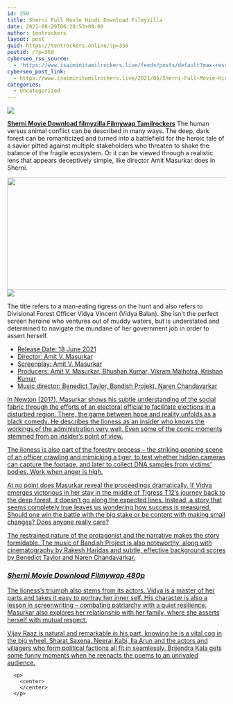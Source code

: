```yaml
---
id: 350
title: Sherni Full Movie Hindi Download Filmyzilla
date: 2021-08-29T06:20:53+00:00
author: tentrockers
layout: post
guid: https://tentrockers.online/?p=350
postid: /?p=350
cyberseo_rss_source:
  - 'https://www.isaiminitamilrockers.live/feeds/posts/default?max-results=150&start-index=1'
cyberseo_post_link:
  - https://www.isaiminitamilrockers.live/2021/06/Sherni-Full-Movie-Hindi-Download-Filmyzilla.html
categories:
  - Uncategorized
---
```

<div class="media_block">
  <img src="https://1.bp.blogspot.com/-ZfZl3jEgWSI/YNKkeNPExXI/AAAAAAAAA7M/efaWw2a0T20tbCjNzyZ47rUo3EkRKGzXgCLcBGAsYHQ/s72-w528-h259-c/Marielle-Price-1.png" class="media_thumbnail" />
</div>

<meta content="Sherni Movie Download filmyzilla&nbsp; Filmywap Tamilrockers &nbsp;The human versus animal conflict can be described in many ways. The deep, dark fore..." name="twitter:description" />

  


<center>
</center>

**[<span><span face="Verdana, Geneva, sans-serif"><span>Sherni Movie Download filmyzilla&nbsp;</span></span></span><span face="Verdana, Geneva, sans-serif"><span>Filmywap Tamilrockers</span></span>](https://www.tamilrockers.co.nz/sherni-full-movie-download-tamilrockers/)**<span face="Verdana, Geneva, sans-serif">&nbsp;The human versus animal conflict can be described in many ways. The deep, dark forest can be romanticized and turned into a battlefield for the heroic tale of a savior pitted against multiple stakeholders who threaten to shake the balance of the fragile ecosystem. Or it can be viewed through a realistic lens that appears deceptively simple, like director Amit Masurkar does in Sherni.</span>

<div class="separator">
  <a href="https://1.bp.blogspot.com/-ZfZl3jEgWSI/YNKkeNPExXI/AAAAAAAAA7M/efaWw2a0T20tbCjNzyZ47rUo3EkRKGzXgCLcBGAsYHQ/s1640/Marielle-Price-1.png"><img loading="lazy" border="0" data-original-height="924" data-original-width="1640" height="259" src="https://1.bp.blogspot.com/-ZfZl3jEgWSI/YNKkeNPExXI/AAAAAAAAA7M/efaWw2a0T20tbCjNzyZ47rUo3EkRKGzXgCLcBGAsYHQ/w528-h259/Marielle-Price-1.png" width="528" /></a>
</div>

<div class="separator">
  <a href="https://bonepa.com/1d8ec7348b/2b6fd1dd06/?placementName=default"><img border="0" data-original-height="250" data-original-width="300" src="https://1.bp.blogspot.com/-nfbzYVobUik/YMlpOerzdgI/AAAAAAAAA3Y/aAupsOUs_WMY6Lv7R1OtZhI6OqaRh-YAwCPcBGAYYCw/s0/e854879156f0849f3d27a89db88ed039.png" /></a>
</div>

<span face="Verdana, Geneva, sans-serif">The title refers to a man-eating tigress on the hunt and also refers to Divisional Forest Officer Vidya Vincent (Vidya Balan). She isn’t the perfect screen heroine who ventures out of muddy waters, but is understated and determined to navigate the mundane of her government job in order to assert herself.</span>

<div class="code-block code-block-3">
  <ins class="adsbygoogle" data-ad-client="ca-pub-7799753746248707" data-ad-format="auto" data-ad-slot="7931244531" data-ad-status="filled" data-adsbygoogle-status="done" data-full-width-responsive="true"></p> 
  
  
  <ul>
      <li>
        Release Date: 18 June 2021
      </li>
      <li>
        Director: Amit V. Masurkar
      </li>
      <li>
        Screenplay: Amit V. Masurkar
      </li>
      <li>
        Producers: Amit V. Masurkar, Bhushan Kumar, Vikram Malhotra, Krishan Kumar
      </li>
      <li>
        Music director: Benedict Taylor, Bandish Projekt, Naren Chandavarkar
      </li>
    </ul>

  
  
  <p>
      In Newton (2017), Masurkar shows his subtle understanding of the social fabric through the efforts of an electoral official to facilitate elections in a disturbed region. There, the game between hope and reality unfolds as a black comedy. He describes the lioness as an insider who knows the workings of the administration very well. Even some of the comic moments stemmed from an insider’s point of view.
    </p>

  
  
  <p>
      The lioness is also part of the forestry process – the striking opening scene of an officer crawling and mimicking a tiger, to test whether hidden cameras can capture the footage, and later to collect DNA samples from victims’ bodies. Work when anger is high.
    </p>

  
  
  <p>
      At no point does Masurkar reveal the proceedings dramatically. If Vidya emerges victorious in her stay in the middle of Tigress T12’s journey back to the deep forest, it doesn’t go along the expected lines. Instead, a story that seems completely true leaves us wondering how success is measured. Should one win the battle with the big stake or be content with making small changes? Does anyone really care?
    </p>

  
  
  <p>
      The restrained nature of the protagonist and the narrative makes the story formidable. The music of Bandish Project is also noteworthy, along with cinematography by Rakesh Haridas and subtle, effective background scores by Benedict Taylor and Naren Chandavarkar.
    </p>

  
  
  <h3 class="has-text-align-center">
      <span><em><span class="has-inline-color has-vivid-red-color">Sherni Movie Download Filmywap 480p</span></em></span>
    </h3>

  
  
  <p>
      The lioness’s triumph also stems from its actors. Vidya is a master of her parts and takes it easy to portray her inner self. His character is also a lesson in screenwriting – combating patriarchy with a quiet resilience. Masurkar also explores her relationship with her family, where she asserts herself with mutual respect.
    </p>

  
  
  <p>
      Vijay Raaz is natural and remarkable in his part, knowing he is a vital cog in the big wheel. Sharat Saxena, Neeraj Kabi, Ila Arun and the actors and villagers who form political factions all fit in seamlessly. Brijendra Kala gets some funny moments when he reenacts the poems to an unrivaled audience.
    </p>

  
  
  <p>
      <ins aria-label="Advertisement" id="aswift_5_expand" tabindex="0" title="Advertisement"></ins></ins></div> 
      
      <p>
        <center>
        </center>
      </p>